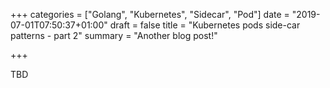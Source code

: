 +++
categories = ["Golang", "Kubernetes", "Sidecar", "Pod"]
date = "2019-07-01T07:50:37+01:00"
draft = false
title = "Kubernetes pods side-car patterns - part 2"
summary = "Another blog post!"

+++

TBD
